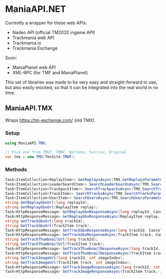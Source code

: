# ManiaAPI.NET

Currently a wrapper for these web APIs:

- Nadeo API (official TM2020 ingame API)
- Trackmania web API
- Trackmania.io
- Trackmania Exchange

Soon:

- ManiaPlanet web API
- XML-RPC (for TMF and ManiaPlanet)

This set of libraries was made to be very easy and straight-forward to use, but also easily mocked, so that it can be integrated into the real world in no time.

## ManiaAPI.TMX

Wraps https://tm-exchange.com/ (old TMX).

### Setup

```cs
using ManiaAPI.TMX;

// Pick one from TMUF, TMNF, Nations, Sunrise, Original
var tmx = new TMX(TmxSite.TMUF);
```

### Methods

```cs
Task<ItemCollection<ReplayItem>> GetReplaysAsync(TMX.GetReplaysParameters parameters, CancellationToken cancellationToken = default);
Task<ItemCollection<LeaderboardItem>> SearchLeaderboardsAsync(TMX.SearchLeaderboardsParameters parameters, CancellationToken cancellationToken = default);
Task<ItemCollection<TrackpackItem>> SearchTrackpacksAsync(TMX.SearchTrackpacksParameters parameters, CancellationToken cancellationToken = default);
Task<ItemCollection<TrackItem>> SearchTracksAsync(TMX.SearchTracksParameters parameters, CancellationToken cancellationToken = default);
Task<ItemCollection<UserItem>> SearchUsersAsync(TMX.SearchUsersParameters parameters, CancellationToken cancellationToken = default);
string GetReplayGbxUrl(long replayId);
string GetReplayGbxUrl(ReplayItem replay);
Task<HttpResponseMessage> GetReplayGbxResponseAsync(long replayId, CancellationToken cancellationToken = default);
Task<HttpResponseMessage> GetReplayGbxResponseAsync(ReplayItem replay, CancellationToken cancellationToken = default);
string GetTrackGbxUrl(long trackId);
string GetTrackGbxUrl(TrackItem track);
Task<HttpResponseMessage> GetTrackGbxResponseAsync(long trackId, CancellationToken cancellationToken = default);
Task<HttpResponseMessage> GetTrackGbxResponseAsync(TrackItem track, CancellationToken cancellationToken = default);
string GetTrackThumbnailUrl(long trackId);
string GetTrackThumbnailUrl(TrackItem track);
Task<HttpResponseMessage> GetTrackThumbnailResponseAsync(long trackId, CancellationToken cancellationToken = default);
Task<HttpResponseMessage> GetTrackThumbnailResponseAsync(TrackItem track, CancellationToken cancellationToken = default);
string GetTrackImageUrl(long trackId, int imageIndex);
string GetTrackImageUrl(TrackItem track, int imageIndex);
Task<HttpResponseMessage> GetTrackImageResponseAsync(long trackId, int imageIndex, CancellationToken cancellationToken = default);
Task<HttpResponseMessage> GetTrackImageResponseAsync(TrackItem track, int imageIndex, CancellationToken cancellationToken = default);
```